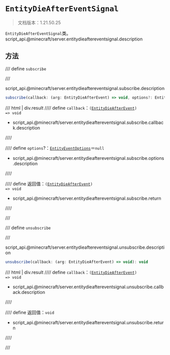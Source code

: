 # `EntityDieAfterEventSignal`

> 文档版本：1.21.50.25

`EntityDieAfterEventSignal`类。script_api.@minecraft/server.entitydieaftereventsignal.description

## 方法

/// define
`subscribe`


///

script_api.@minecraft/server.entitydieaftereventsignal.subscribe.description

```js
subscribe(callback: (arg: EntityDieAfterEvent) => void, options?: EntityEventOptions): (arg: EntityDieAfterEvent) => void
```

/// html | div.result
//// define
`callback`：<code>(<a href="../entitydieafterevent/">EntityDieAfterEvent</a>) =&gt; void</code>

- script_api.@minecraft/server.entitydieaftereventsignal.subscribe.callback.description


////

//// define
`options`?：[`EntityEventOptions`](./entityeventoptions.md)＝`null`

- script_api.@minecraft/server.entitydieaftereventsignal.subscribe.options.description


////

//// define
返回值：<code>(<a href="../entitydieafterevent/">EntityDieAfterEvent</a>) =&gt; void</code>

- script_api.@minecraft/server.entitydieaftereventsignal.subscribe.return


////

///


/// define
`unsubscribe`


///

script_api.@minecraft/server.entitydieaftereventsignal.unsubscribe.description

```js
unsubscribe(callback: (arg: EntityDieAfterEvent) => void): void
```

/// html | div.result
//// define
`callback`：<code>(<a href="../entitydieafterevent/">EntityDieAfterEvent</a>) =&gt; void</code>

- script_api.@minecraft/server.entitydieaftereventsignal.unsubscribe.callback.description


////

//// define
返回值：`void`

- script_api.@minecraft/server.entitydieaftereventsignal.unsubscribe.return


////

///

